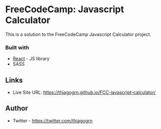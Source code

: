 # FreeCodeCamp: Javascript Calculator

This is a solution to the FreeCodeCamp Javascript Calculator project.

### Built with

- [React](https://reactjs.org/) - JS library
- SASS

## Links

- Live Site URL: https://thiagogrn.github.io/FCC-javascript-calculator/

## Author

- Twitter - https://twitter.com/thiagogrn
